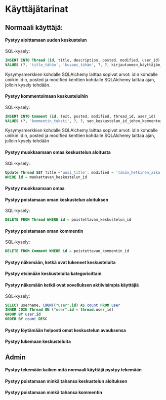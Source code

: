 # Käyttäjätarinat

## Normaali käyttäjä: 

#### Pystyy aloittamaan uuden keskustelun

SQL-kysely:

```SQL 
INSERT INTO Thread (id, title, description, posted, modified, user_id) 
VALUES (?, 'title_tähän', 'kuvaus_tähän', ?, ?, kirjautuneen_käyttäjän_id);
```

Kysymysmerkkien kohdalle SQLAlchemy laittaa sopivat arvot: id:n kohdalle uniikin id:n, posted ja modified kenttien kohdalle SQLAlchemy laittaa ajan, jolloin kysely tehdään.



#### Pystyy kommentoimaan keskusteluihin

SQL-kysely:

```SQL
INSERT INTO Comment (id, text, posted, modified, thread_id, user_id) 
VALUES (?, 'kommentin_teksti', ?, ?, sen_keskustelun_id_johon_kommentoidaan, kirjautuneen_käyttäjän_id)
``` 

Kysymysmerkkien kohdalle SQLAlchemy laittaa sopivat arvot: id:n kohdalle uniikin id:n, posted ja modified kenttien kohdalle SQLAlchemy laittaa ajan, jolloin kysely tehdään



#### Pystyy muokkaamaan omaa keskustelun aloitusta

SQL-kysely: 

```SQL
Update Thread SET Title ='uusi_title', modified = 'tämän_hetkinen_aika' 
WHERE id = muokattavan_keskustelun_id
```

#### Pystyy muokkaamaan omaa 

#### Pystyy poistamaan oman keskustelun aloituksen

SQL-kysely:

```SQL 
DELETE FROM Thread WHERE id = poistettavan_keskustelun_id
```


#### Pystyy poistamaan oman kommentin

SQL-kysely: 

```SQL 
DELETE FROM Comment WHERE id = poistettavan_kommentin_id
```

#### Pystyy näkemään, ketkä ovat lukeneet keskusteluita


#### Pystyy etsimään keskusteluita kategorioittain


#### Pystyy näkemään ketkä ovat sovelluksen aktiivisimpia käyttäjiä

SQL-kysely:

```SQL 
SELECT username, COUNT("user".id) AS count FROM user 
INNER JOIN Thread ON ("user".id = thread.user_id)
GROUP BY user.id 
ORDER BY count DESC
```

#### Pystyy löytämään helposti omat keskustelun avauksensa
#### Pystyy lukemaan keskusteluita

## Admin
#### Pystyy tekemään kaiken mitä normaali käyttäjä pystyy tekemään
#### Pystyy poistamaan minkä tahansa keskustelun aloituksen
#### Pystyy poistamaan minkä tahansa kommentin

